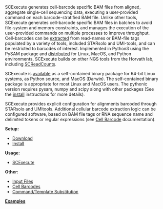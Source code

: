 
SCExecute generates cell-barcode specific BAM files from aligned,
aggregate single-cell sequencing data, executing a user-provided command
on each barcode-stratified BAM file. Unlike other tools, SCExecute
generates cell-barcode specific BAM files in batches to avoid file-system
and memory constraints, and manages the execution of the user-provided
commands on multiple processes to improve throughput. Cell-barcodes can
be [extracted](docs/Barcodes.md) from read-names or BAM-file tags populated by a variety
of tools, included STARsolo and UMI-tools, and can be restricted to
barcodes of interest. Implemented in Python3 using the PySAM package and
[distributed][Current version] for Linux, MacOS, and Python environments, SCExecute builds
on other NGS tools from the Horvath lab, including [SCReadCounts](../SCReadCounts#readme).

SCExecute is [available][Current version] as a self-contained binary package for 64-bit
Linux systems, as Python source, and MacOS (Darwin). The self-contained
binary package is appropriate for most Linux and MacOS users. The pythonic
version requires pysam, numpy and scipy along with other packages (See
the [install](docs/Installation.md) instructions for more details).

SCExecute provides explicit configuration for alignments barcoded
through STARsolo and UMItools. Additional cellular barcode
extraction logic can be configured software, based
on BAM file tags or RNA sequence name and delimited tokens or regular
expressions (see [Cell Barcode](docs/Barcode.md) documentation). 

**Setup:**
* [Download][Current version]
* [Install](docs/Installation.md)

**Usage:**
* [SCExecute](docs/Usage.md)

**Other:**
* [Input Files](docs/InputFiles.md)
* [Cell Barcodes](docs/Barcodes.md)
* [Command/Template Substitution](docs/CommandSubst.md)

**[Examples](docs/Examples.md)**

[Current version]: https://github.com/HorvathLab/NGS/releases/tag/SCExecute-1.3.1
